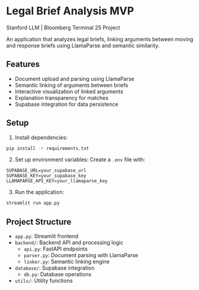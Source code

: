 # Legal Brief Analysis MVP
Stanford LLM | Bloomberg Terminal 25 Project

An application that analyzes legal briefs, linking arguments between moving and response briefs using LlamaParse and semantic similarity.

## Features
- Document upload and parsing using LlamaParse
- Semantic linking of arguments between briefs
- Interactive visualization of linked arguments
- Explanation transparency for matches
- Supabase integration for data persistence

## Setup
1. Install dependencies:
```bash
pip install -r requirements.txt
```

2. Set up environment variables:
Create a `.env` file with:
```
SUPABASE_URL=your_supabase_url
SUPABASE_KEY=your_supabase_key
LLAMAPARSE_API_KEY=your_llamaparse_key
```

3. Run the application:
```bash
streamlit run app.py
```

## Project Structure
- `app.py`: Streamlit frontend
- `backend/`: Backend API and processing logic
  - `api.py`: FastAPI endpoints
  - `parser.py`: Document parsing with LlamaParse
  - `linker.py`: Semantic linking engine
- `database/`: Supabase integration
  - `db.py`: Database operations
- `utils/`: Utility functions
